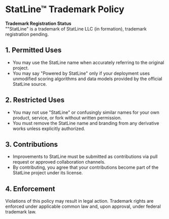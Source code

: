 # StatLine™ Trademark Policy

**Trademark Registration Status**  
""StatLine" is a trademark of StatLine LLC (in formation), trademark registration pending.


## 1. Permitted Uses
- You may use the StatLine name when accurately referring to the original project.
- You may say "Powered by StatLine" only if your deployment uses unmodified scoring algorithms and data models provided by the official StatLine source.

## 2. Restricted Uses
- You may not use "StatLine" or confusingly similar names for your own product, service, or fork without written permission.
- You must remove the StatLine name and branding from any derivative works unless explicitly authorized.

## 3. Contributions
- Improvements to StatLine must be submitted as contributions via pull request or approved collaboration channels.
- By contributing, you agree that your contributions become part of the StatLine project under its license.

## 4. Enforcement
Violations of this policy may result in legal action. Trademark rights are enforced under applicable common law and, upon approval, under federal trademark law.
